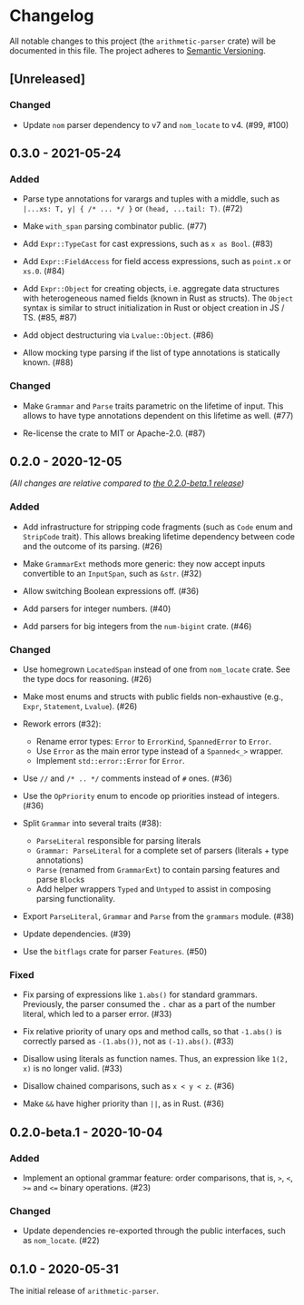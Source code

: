 # Changelog

All notable changes to this project (the `arithmetic-parser` crate) will be
documented in this file. The project adheres to [Semantic Versioning](http://semver.org/spec/v2.0.0.html).

## [Unreleased]

### Changed

- Update `nom` parser dependency to v7 and `nom_locate` to v4. (#99, #100)

## 0.3.0 - 2021-05-24

### Added

- Parse type annotations for varargs and tuples with a middle, such as
  `|...xs: T, y| { /* ... */ }` or `(head, ...tail: T)`. (#72)

- Make `with_span` parsing combinator public. (#77)

- Add `Expr::TypeCast` for cast expressions, such as `x as Bool`. (#83)

- Add `Expr::FieldAccess` for field access expressions, such as
  `point.x` or `xs.0`. (#84)

- Add `Expr::Object` for creating objects, i.e. aggregate data structures
  with heterogeneous named fields (known in Rust as structs). The `Object`
  syntax is similar to struct initialization in Rust or object creation
  in JS / TS. (#85, #87)

- Add object destructuring via `Lvalue::Object`. (#86)

- Allow mocking type parsing if the list of type annotations is statically known. (#88)

### Changed

- Make `Grammar` and `Parse` traits parametric on the lifetime of input.
  This allows to have type annotations dependent on this lifetime as well. (#77)

- Re-license the crate to MIT or Apache-2.0. (#87)

## 0.2.0 - 2020-12-05

*(All changes are relative compared to [the 0.2.0-beta.1 release](#020-beta1---2020-10-04))* 

### Added

- Add infrastructure for stripping code fragments (such as `Code` enum and
  `StripCode` trait). This allows breaking lifetime dependency between code
  and the outcome of its parsing. (#26) 

- Make `GrammarExt` methods more generic: they now accept inputs convertible
  to an `InputSpan`, such as `&str`. (#32)

- Allow switching Boolean expressions off. (#36)

- Add parsers for integer numbers. (#40)

- Add parsers for big integers from the `num-bigint` crate. (#46)

### Changed

- Use homegrown `LocatedSpan` instead of one from `nom_locate` crate.
  See the type docs for reasoning. (#26)

- Make most enums and structs with public fields non-exhaustive (e.g., `Expr`,
  `Statement`, `Lvalue`). (#26)

- Rework errors (#32):

  - Rename error types: `Error` to `ErrorKind`, `SpannedError` to `Error`.
  - Use `Error` as the main error type instead of a `Spanned<_>` wrapper.
  - Implement `std::error::Error` for `Error`.

- Use `//` and `/* .. */` comments instead of `#` ones. (#36)

- Use the `OpPriority` enum to encode op priorities instead of integers. (#36)

- Split `Grammar` into several traits (#38):

  - `ParseLiteral` responsible for parsing literals
  - `Grammar: ParseLiteral` for a complete set of parsers (literals + type annotations)
  - `Parse` (renamed from `GrammarExt`) to contain parsing features and parse `Block`s
  - Add helper wrappers `Typed` and `Untyped` to assist in composing parsing functionality.

- Export `ParseLiteral`, `Grammar` and `Parse` from the `grammars` module. (#38)

- Update dependencies. (#39)

- Use the `bitflags` crate for parser `Features`. (#50)

### Fixed

- Fix parsing of expressions like `1.abs()` for standard grammars. Previously,
  the parser consumed the `.` char as a part of the number literal, which led
  to a parser error. (#33)

- Fix relative priority of unary ops and method calls, so that `-1.abs()`
  is correctly parsed as `-(1.abs())`, not as `(-1).abs()`. (#33)

- Disallow using literals as function names. Thus, an expression like `1(2, x)`
  is no longer valid. (#33)

- Disallow chained comparisons, such as `x < y < z`. (#36)

- Make `&&` have higher priority than `||`, as in Rust. (#36)

## 0.2.0-beta.1 - 2020-10-04

### Added

- Implement an optional grammar feature: order comparisons, that is,
  `>`, `<`, `>=` and `<=` binary operations. (#23)

### Changed

- Update dependencies re-exported through the public interfaces, such as
  `nom_locate`. (#22)

## 0.1.0 - 2020-05-31

The initial release of `arithmetic-parser`.
